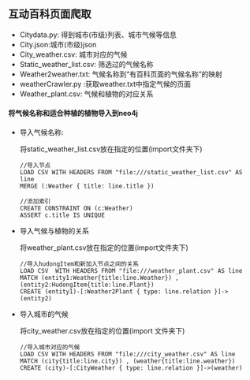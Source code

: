 ## 互动百科页面爬取

* Citydata.py: 得到城市(市级)列表、城市气候等信息
* City.json:城市(市级)json
* City_weather.csv: 城市对应的气候
* Static_weather_list.csv: 筛选过的气候名称
* Weather2weather.txt: 气候名称到“有百科页面的气候名称”的映射
* weatherCrawler.py :获取weather.txt中指定气候的页面
* Weather_plant.csv: 气候和植物的对应关系



#### 将气候名称和适合种植的植物导入到neo4j

* 导入气候名称:

  将static_weather_list.csv放在指定的位置(import文件夹下)

  ```
  //导入节点
  LOAD CSV WITH HEADERS FROM "file:///static_weather_list.csv" AS line
  MERGE (:Weather { title: line.title })
  
  //添加索引
  CREATE CONSTRAINT ON (c:Weather)
  ASSERT c.title IS UNIQUE
  ```


* 导入气候与植物的关系

  将weather_plant.csv放在指定的位置(import文件夹下)

  ```
  //导入hudongItem和新加入节点之间的关系
  LOAD CSV  WITH HEADERS FROM "file:///weather_plant.csv" AS line
  MATCH (entity1:Weather{title:line.Weather}) , (entity2:HudongItem{title:line.Plant})
  CREATE (entity1)-[:Weather2Plant { type: line.relation }]->(entity2)
  ```

* 导入城市的气候

  将city_weather.csv放在指定的位置(import 文件夹下)

  ```
  //导入城市对应的气候
  LOAD CSV WITH HEADERS FROM "file:///city_weather.csv" AS line
  MATCH (city{title:line.city}) , (weather{title:line.weather})
  CREATE (city)-[:CityWeather { type: line.relation }]->(weather)
  ```


